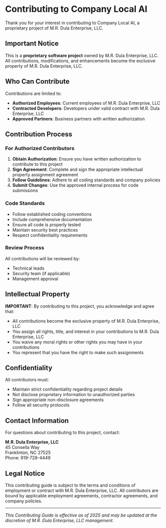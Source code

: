 # Contributing to Company Local AI

Thank you for your interest in contributing to Company Local AI, a proprietary project of M.R. Dula Enterprise, LLC.

## Important Notice

This is a **proprietary software project** owned by M.R. Dula Enterprise, LLC. All contributions, modifications, and enhancements become the exclusive property of M.R. Dula Enterprise, LLC.

## Who Can Contribute

Contributions are limited to:

- **Authorized Employees**: Current employees of M.R. Dula Enterprise, LLC
- **Contracted Developers**: Developers under valid contract with M.R. Dula Enterprise, LLC
- **Approved Partners**: Business partners with written authorization

## Contribution Process

### For Authorized Contributors

1. **Obtain Authorization**: Ensure you have written authorization to contribute to this project
2. **Sign Agreement**: Complete and sign the appropriate intellectual property assignment agreement
3. **Follow Guidelines**: Adhere to all coding standards and company policies
4. **Submit Changes**: Use the approved internal process for code submissions

### Code Standards

- Follow established coding conventions
- Include comprehensive documentation
- Ensure all code is properly tested
- Maintain security best practices
- Respect confidentiality requirements

### Review Process

All contributions will be reviewed by:

- Technical leads
- Security team (if applicable)
- Management approval

## Intellectual Property

**IMPORTANT**: By contributing to this project, you acknowledge and agree that:

- All contributions become the exclusive property of M.R. Dula Enterprise, LLC
- You assign all rights, title, and interest in your contributions to M.R. Dula Enterprise, LLC
- You waive any moral rights or other rights you may have in your contributions
- You represent that you have the right to make such assignments

## Confidentiality

All contributors must:

- Maintain strict confidentiality regarding project details
- Not disclose proprietary information to unauthorized parties
- Sign appropriate non-disclosure agreements
- Follow all security protocols

## Contact Information

For questions about contributing to this project, contact:

**M.R. Dula Enterprise, LLC**  
45 Consella Way  
Franklinton, NC 27525  
Phone: 919-728-4449  

## Legal Notice

This contributing guide is subject to the terms and conditions of employment or contract with M.R. Dula Enterprise, LLC. All contributors are bound by applicable employment agreements, contractor agreements, and company policies.

---

*This Contributing Guide is effective as of 2025 and may be updated at the discretion of M.R. Dula Enterprise, LLC management.*